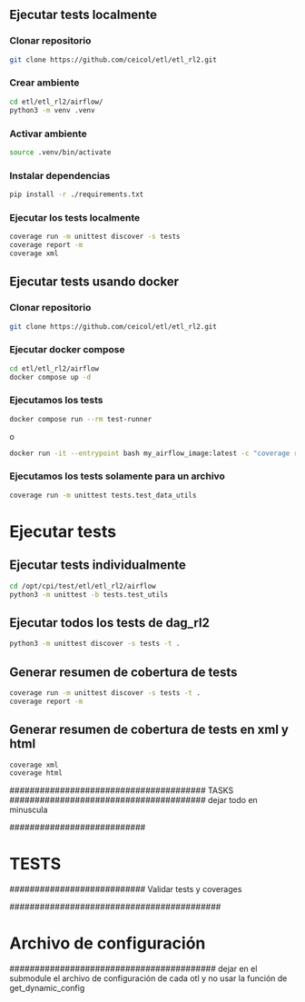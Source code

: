## Ejecutar tests localmente

### Clonar repositorio

```bash
git clone https://github.com/ceicol/etl/etl_rl2.git
```

### Crear ambiente

```bash
cd etl/etl_rl2/airflow/
python3 -m venv .venv
```

### Activar ambiente

```bash
source .venv/bin/activate
```

### Instalar dependencias

```bash
pip install -r ./requirements.txt
```

### Ejecutar los tests localmente

```bash
coverage run -m unittest discover -s tests
coverage report -m
coverage xml
```

## Ejecutar tests usando docker

### Clonar repositorio

```bash
git clone https://github.com/ceicol/etl/etl_rl2.git
```

###  Ejecutar docker compose

```bash
cd etl/etl_rl2/airflow
docker compose up -d
```

### Ejecutamos los tests

```bash
docker compose run --rm test-runner
```

o

```bash
docker run -it --entrypoint bash my_airflow_image:latest -c "coverage run -m unittest discover -s /app/tests && coverage report -m && coverage xml && echo 'Tests finalizados.'"
```

### Ejecutamos los tests solamente para un archivo

```bash
coverage run -m unittest tests.test_data_utils
```



# Ejecutar tests

## Ejecutar tests individualmente
```bash
cd /opt/cpi/test/etl/etl_rl2/airflow
python3 -m unittest -b tests.test_utils
```
## Ejecutar todos los tests de dag_rl2
```bash
python3 -m unittest discover -s tests -t .
```

## Generar resumen de cobertura de tests
```bash
coverage run -m unittest discover -s tests -t .
coverage report -m
```
## Generar resumen de cobertura de tests en xml y html
```bash
coverage xml
coverage html
```




#######################################
TASKS
#######################################
dejar todo en minuscula

###########################
# TESTS
###########################
Validar tests y coverages

##########################################
# Archivo de configuración
#########################################
dejar en el submodule el archivo de configuración de cada otl
y no usar la función de get_dynamic_config